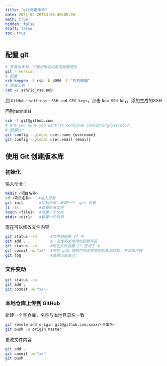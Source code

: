 ```yaml
---
title: "git常用命令"
date: 2021-02-26T13:06:46+08:00
math: true
hidden: false
draft: false
toc: true
---
```


## 配置 git

```bash
# 查看版本号，一般用来验证是否配置成功
git --version
# 配置
ssh-keygen -t rsa -b 4096 -C "你的邮箱"
# 获取公钥
cat ~/.ssh/id_rsa.pub
```

到 `GitHub` - `settings` - `SSH and GPG keys`，点击 `New SSH key`，添加生成的SSH

回到terminal

```bash
ssh -T git@github.com
# Are you sure you want to continue connecting(yes/no)?
# 配置git
git config --global user.name {username}
git config --global user.email {email}
```

## 使用 Git 创建版本库

###  初始化

输入命令：

```bash
mkdir <项目名称>
cd <项目名称>   #进入目录
git init       #初始仓库，新建一个 .git 目录
ls -al         #查看所有文件
touch <file1>  #创建一个文件
mkdir <dir1>   #新建一个目录
```

现在可以修改文件内容

```bash
git status -sb      #文件前面有 ?? 号
git add .           #一次性将文件添加到暂存区
git status -sb      #现在文件前面 ?? 变成了 A
git commit -m "xx"  #将你 add 过的内容正式提交到本地仓库，并添加注释
git log             #查看历史变动
```

###  文件变动

```bash
git status -sb
git add .
git commit -m "xx"
```

### 本地仓库上传到 GitHub

新建一个空仓库，名称与本地目录名一致

```bash
git remote add origin git@github.com:xxxx/<仓库名>
git push -u origin master
```

更改文件内容

```bash
git add .
git commit -m "xx"
git push
```

